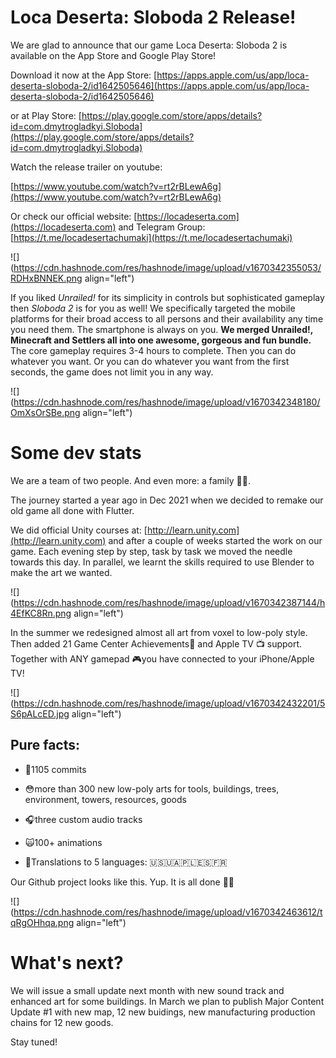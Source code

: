 # Loca Deserta: Sloboda 2 Release!

We are glad to announce that our game Loca Deserta: Sloboda 2 is available on the App Store and Google Play Store!

Download it now at the App Store: [https://apps.apple.com/us/app/loca-deserta-sloboda-2/id1642505646](https://apps.apple.com/us/app/loca-deserta-sloboda-2/id1642505646)

or at Play Store: [https://play.google.com/store/apps/details?id=com.dmytrogladkyi.Sloboda](https://play.google.com/store/apps/details?id=com.dmytrogladkyi.Sloboda)

Watch the release trailer on youtube:

[https://www.youtube.com/watch?v=rt2rBLewA6g](https://www.youtube.com/watch?v=rt2rBLewA6g)

Or check our official website: [https://locadeserta.com](https://locadeserta.com) and Telegram Group: [https://t.me/locadesertachumaki](https://t.me/locadesertachumaki)

![](https://cdn.hashnode.com/res/hashnode/image/upload/v1670342355053/RDHxBNNEK.png align="left")

If you liked *Unrailed!* for its simplicity in controls but sophisticated gameplay then *Sloboda 2* is for you as well! We specifically targeted the mobile platforms for their broad access to all persons and their availability any time you need them. The smartphone is always on you. **We merged Unrailed!, Minecraft and Settlers all into one awesome, gorgeous and fun bundle.** The core gameplay requires 3-4 hours to complete. Then you can do whatever you want. Or you can do whatever you want from the first seconds, the game does not limit you in any way.

![](https://cdn.hashnode.com/res/hashnode/image/upload/v1670342348180/OmXsOrSBe.png align="left")

# **Some dev stats**

We are a team of two people. And even more: a family 👦👧.

The journey started a year ago in Dec 2021 when we decided to remake our old game all done with Flutter.

We did official Unity courses at: [http://learn.unity.com](http://learn.unity.com) and after a couple of weeks started the work on our game. Each evening step by step, task by task we moved the needle towards this day. In parallel, we learnt the skills required to use Blender to make the art we wanted.

![](https://cdn.hashnode.com/res/hashnode/image/upload/v1670342387144/h4EfKC8Rn.png align="left")

In the summer we redesigned almost all art from voxel to low-poly style. Then added 21 Game Center Achievements🌟 and Apple TV 📺 support. Together with ANY gamepad 🎮you have connected to your iPhone/Apple TV!

![](https://cdn.hashnode.com/res/hashnode/image/upload/v1670342432201/5S6pALcED.jpg align="left")

## Pure facts:

*   🤯1105 commits
    
*   😳more than 300 new low-poly arts for tools, buildings, trees, environment, towers, resources, goods
    
*   🎧three custom audio tracks
    
*   🙀100+ animations
    
*   🫢Translations to 5 languages: 🇺🇸🇺🇦🇵🇱🇪🇸🇫🇷
    

Our Github project looks like this. Yup. It is all done 👏🏻

![](https://cdn.hashnode.com/res/hashnode/image/upload/v1670342463612/tqRgOHhqa.png align="left")

# What's next?

We will issue a small update next month with new sound track and enhanced art for some buildings. In March we plan to publish Major Content Update #1 with new map, 12 new buidings, new manufacturing production chains for 12 new goods.

Stay tuned!